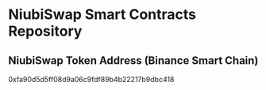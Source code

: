 # NiubiSwap Smart Contracts Repository

## NiubiSwap Token Address (Binance Smart Chain)

0xfa90d5d5ff08d9a06c9fdf89b4b22217b9dbc418